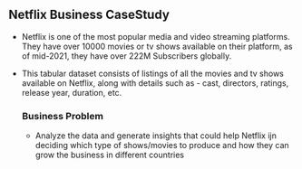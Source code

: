 ## Netflix Business CaseStudy
  - Netflix is one of the most popular media and video streaming platforms. They have over 10000 movies or tv shows available on their platform, as of mid-2021, they have over 222M Subscribers globally.
  - This tabular dataset consists of listings of all the movies and tv shows available on Netflix, along with details such as - cast, directors, ratings, release year, duration, etc.
    ### Business Problem

    - Analyze the data and generate insights that could help Netflix ijn deciding which type of shows/movies to produce and how they can grow the business in different countries
    
